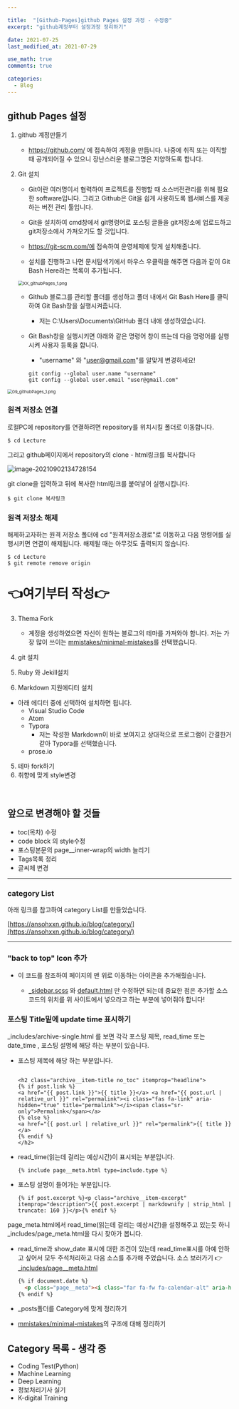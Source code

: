 ```yaml
---

title:  "[Github-Pages]github Pages 설정 과정 - 수정중"
excerpt: "github계정부터 설정과정 정리하기"

date: 2021-07-25
last_modified_at: 2021-07-29

use_math: true
comments: true

categories:
  - Blog
---
```


## github Pages 설정

1. github 계정만들기

   - https://github.com/ 에 접속하여 계정을 만듭니다. 나중에 취직 또는 이직할 때 공개되어질 수 있으니 장난스러운 블로그명은 지양하도록 합니다.

2. Git 설치

   - Git이란 여러명이서 협력하여 프로젝트를 진행할 때 소스버전관리를 위해 필요한 software입니다. 그리고 Github은 Git을 쉽게 사용하도록 웹서비스를 제공하는 버전 관리 툴입니다.

   - Git을 설치하여 cmd창에서 git명령어로 포스팅 글들을 git저장소에 업로드하고 git저장소에서 가져오기도 할 것입니다.  
   - https://git-scm.com/에 접속하여 운영체제에 맞게 설치해줍니다.
   - 설치를 진행하고 나면 문서탐색기에서 마우스 우클릭을 해주면 다음과 같이 Git Bash Here라는 목록이 추가됩니다. 

   <img src="/assets/images/09_Github-Pages_1.png?raw=true" alt="XX_githubPages_1.png" style="zoom:67%;" />

   - Github 블로그를 관리할 폴더를 생성하고 폴더 내에서 Git Bash Here를 클릭하여 Git Bash창을 실행시켜줍니다.

     - 저는 C:\Users\Documents\GitHub 폴더 내에 생성하였습니다.

   - Git Bash창을 실행시키면 아래와 같은 명령어 창이 뜨는데 다음 명령어를 실행 시켜 사용자 등록을 합니다.

     - "username" 와  "user@gmail.com"를 알맞게 변경하세요!

     ```shell
     git config --global user.name "username"
     git config --global user.email "user@gmail.com"
     ```

<img src="/assets/images/09_Github-Pages_1.png?raw=true" alt="09_githubPages_1.png" style="zoom:67%;" />



### 원격 저장소 연결

로컬PC에 repository를 연결하려면 repository를 위치시킬 폴더로 이동합니다. 

```
$ cd Lecture
```



그리고 github페이지에서 repository의 clone - html링크를 복사합니다

![image-20210902134728154](/assets/images/09_Github-Pages_3.png)

git clone을 입력하고 뒤에 복사한 html링크를 붙여넣어 실행시킵니다.	

```
$ git clone 복사링크
```



### 원격 저장소 해제

해제하고자하는 원격 저장소 폴더에 cd "원격저장소경로"로 이동하고 다음 명령어를 실행시키면 연결이 해제됩니다. 해제될 때는 아무것도 출력되지 않습니다.

```
$ cd Lecture
$ git remote remove origin
```



   # 👈여기부터 작성👉

   

3. Thema Fork

   - 계정을 생성하였으면 자신이 원하는 블로그의 테마를 가져와야 합니다. 저는 가장 많이 쓰이는 [mmistakes/minimal-mistakes](https://github.com/mmistakes/minimal-mistakes)를 선택했습니다.

4. git 설치

5. Ruby 와 Jekill설치

6. Markdown 지원에디터 설치

- 아래 에디터 중에 선택하여 설치하면 됩니다.
  - Visual Studio Code
  - Atom
  - Typora 
    - 저는 작성한 Markdown이 바로 보여지고 상대적으로 프로그램이 간결한거같아 Typora를 선택했습니다.
  - prose.io

5.  테마 fork하기
6.  취향에 맞게 style변경

<br>



## 앞으로 변경해야 할 것들

- toc(목차) 수정
- code block 의 style수정
- 포스팅본문의 page__inner-wrap의  width 늘리기
- Tags목록 정리
- 글씨체 변경





---

### category List

아래 링크를 참고하여 category List를 만들었습니다.

[https://ansohxxn.github.io/blog/category/](https://ansohxxn.github.io/blog/category/)

---

### "back to top" Icon 추가

- 이 코드를 참조하여 페이지의 맨 위로 이동하는  아이콘을 추가해줬습니다.

  [사이트 링크]: https://github.com/mmistakes/minimal-mistakes/issues/1731

  - [_sidebar.scss](https://github.com/e2nIEE/e2niee.github.io/blob/0ba2066f3755cfa111afb3f2a45a7c6d0b41fefc/_sass/minimal-mistakes/_sidebar.scss#L66-L71) 와 [default.html](https://github.com/e2nIEE/e2niee.github.io/blob/0ba2066f3755cfa111afb3f2a45a7c6d0b41fefc/_layouts/default.html#L31-L33) 만 수정하면 되는데 중요한 점은 추가할 소스코드의 위치를 위 사이트에서 넣으라고 하는 부분에 넣어줘야 합니다! 




### 포스팅 Title밑에 update time 표시하기

_includes/archive-single.html 를 보면 각각 포스팅 제목, read_time 또는 date_time , 포스팅 설명에 해당 하는 부분이 있습니다.

- 포스팅 제목에 해당 하는 부분입니다.

  ```
  
  <h2 class="archive__item-title no_toc" itemprop="headline">
  {% if post.link %}
  <a href="{{ post.link }}">{{ title }}</a> <a href="{{ post.url | relative_url }}" rel="permalink"><i class="fas fa-link" aria-hidden="true" title="permalink"></i><span class="sr-only">Permalink</span></a>
  {% else %}
  <a href="{{ post.url | relative_url }}" rel="permalink">{{ title }}</a>
  {% endif %}
  </h2>
  ```

- read_time(읽는데 걸리는 예상시간)이 표시되는 부분입니다.

  ```
  {% include page__meta.html type=include.type %}
  ```

- 포스팅 설명이 들어가는 부분입니다.

  ```
  {% if post.excerpt %}<p class="archive__item-excerpt" itemprop="description">{{ post.excerpt | markdownify | strip_html | truncate: 160 }}</p>{% endif %}
  ```

page_meta.html에서 read_time(읽는데 걸리는 예상시간)을 설정해주고 있는듯 하니 _includes/page_meta.html을 다시 찾아가 봅니다.

- read_time과 show_date 표시에 대한 조건이 있는데 read_time표시를 아예 안하고 싶어서 모두 주석처리하고 다음 소스를 추가해 주었습니다.  소스 보러가기 👉 [_includes/page__meta.html](https://github.com/2SEHI/2SEHI.github.io/blob/1cb6dff965a5728b9e199cc549cc29983c813876/_includes/page__meta.html)

  ```html
  {% if document.date %}
    <p class="page__meta"><i class="far fa-fw fa-calendar-alt" aria-hidden="true"></i> {{ document.date | date: "%B %d %Y" }}</p>
  {% endif %}  
  ```

  

- _posts폴더를 Category에 맞게 정리하기
- [mmistakes/minimal-mistakes](https://github.com/mmistakes/minimal-mistakes)의 구조에 대해 정리하기



## Category 목록 - 생각 중

- Coding Test(Python)
- Machine Learning
- Deep Learning
- 정보처리기사 실기
- K-digital Training

